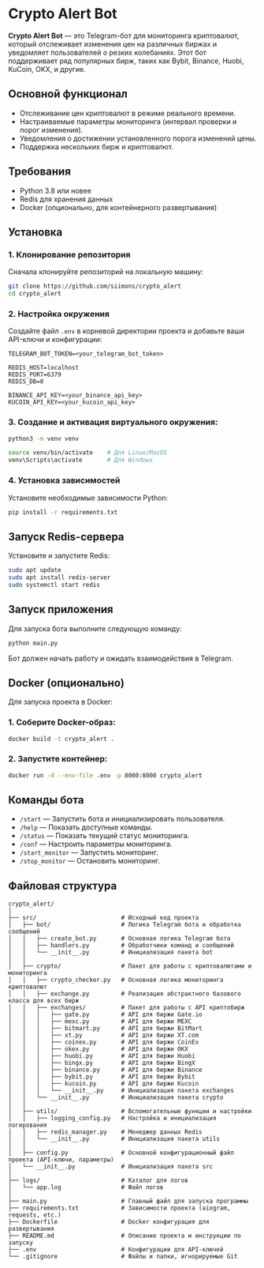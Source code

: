# Crypto Alert Bot

**Crypto Alert Bot** — это Telegram-бот для мониторинга криптовалют, который отслеживает изменения цен на различных биржах и уведомляет пользователей о резких колебаниях. Этот бот поддерживает ряд популярных бирж, таких как Bybit, Binance, Huobi, KuCoin, OKX, и другие.

## Основной функционал

- Отслеживание цен криптовалют в режиме реального времени.
- Настраиваемые параметры мониторинга (интервал проверки и порог изменения).
- Уведомления о достижении установленного порога изменений цены.
- Поддержка нескольких бирж и криптовалют.

## Требования

- Python 3.8 или новее
- Redis для хранения данных
- Docker (опционально, для контейнерного развертывания)

## Установка

### 1. Клонирование репозитория

Сначала клонируйте репозиторий на локальную машину:

```bash
git clone https://github.com/siimons/crypto_alert
cd crypto_alert
```

### 2. Настройка окружения

Создайте файл `.env` в корневой директории проекта и добавьте ваши API-ключи и конфигурации:

```
TELEGRAM_BOT_TOKEN=<your_telegram_bot_token>

REDIS_HOST=localhost
REDIS_PORT=6379
REDIS_DB=0

BINANCE_API_KEY=<your_binance_api_key>
KUCOIN_API_KEY=<your_kucoin_api_key>
```

### 3. Создание и активация виртуального окружения:

```bash
python3 -m venv venv

source venv/bin/activate    # Для Linux/MacOS
venv\Scripts\activate       # Для Windows
```

### 4. Установка зависимостей

Установите необходимые зависимости Python:

```bash
pip install -r requirements.txt
```

## Запуск Redis-сервера

Установите и запустите Redis:

```bash
sudo apt update
sudo apt install redis-server
sudo systemctl start redis
```

## Запуск приложения

Для запуска бота выполните следующую команду:

```bash
python main.py
```

Бот должен начать работу и ожидать взаимодействия в Telegram.

## Docker (опционально)

Для запуска проекта в Docker:

### 1. Соберите Docker-образ:

```bash
docker build -t crypto_alert .
```

### 2. Запустите контейнер:

```bash
docker run -d --env-file .env -p 8000:8000 crypto_alert
```

## Команды бота

- `/start` — Запустить бота и инициализировать пользователя.
- `/help` — Показать доступные команды.
- `/status` — Показать текущий статус мониторинга.
- `/conf` — Настроить параметры мониторинга.
- `/start_monitor` — Запустить мониторинг.
- `/stop_monitor` — Остановить мониторинг.

## Файловая структура 

```
crypto_alert/
│
├── src/                        # Исходный код проекта
│   ├── bot/                    # Логика Telegram бота и обработка сообщений
│   │   ├── create_bot.py       # Основная логика Telegram бота
│   │   ├── handlers.py         # Обработчики команд и сообщений
│   │   └── __init__.py         # Инициализация пакета bot
│   │
│   ├── crypto/                 # Пакет для работы с криптовалютами и мониторинга
│   │   ├── crypto_checker.py   # Основная логика мониторинга криптовалют
│   │   ├── exchange.py         # Реализация абстрактного базового класса для всех бирж
│   │   ├── exchanges/          # Пакет для работы с API криптобирж
│   │   │   ├── gate.py         # API для биржи Gate.io
│   │   │   ├── mexc.py         # API для биржи MEXC
│   │   │   ├── bitmart.py      # API для биржи BitMart
│   │   │   ├── xt.py           # API для биржи XT.com
│   │   │   ├── coinex.py       # API для биржи CoinEx
│   │   │   ├── okex.py         # API для биржи OKX
│   │   │   ├── huobi.py        # API для биржи Huobi
│   │   │   ├── bingx.py        # API для биржи BingX
│   │   │   ├── binance.py      # API для биржи Binance
│   │   │   ├── bybit.py        # API для биржи Bybit
│   │   │   ├── kucoin.py       # API для биржи Kucoin
│   │   │   └── __init__.py     # Инициализация пакета exchanges
│   │   └── __init__.py         # Инициализация пакета crypto
│   │
│   ├── utils/                  # Вспомогательные функции и настройки
│   │   ├── logging_config.py   # Настройка и инициализация логирования
│   │   ├── redis_manager.py    # Менеджер данных Redis
│   │   └── __init__.py         # Инициализация пакета utils
│   │
│   ├── config.py               # Основной конфигурационный файл проекта (API-ключи, параметры)
│   └── __init__.py             # Инициализация пакета src
│
├── logs/                       # Каталог для логов
│   └── app.log                 # Файл логов
│
├── main.py                     # Главный файл для запуска программы
├── requirements.txt            # Зависимости проекта (aiogram, requests, etc.)
├── Dockerfile                  # Docker конфигурация для развертывания
├── README.md                   # Описание проекта и инструкции по запуску
├── .env                        # Конфигурации для API-ключей
└── .gitignore                  # Файлы и папки, игнорируемые Git
```
